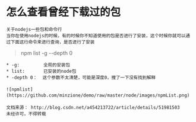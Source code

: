 
#   怎么查看曾经下载过的包
    关于nodejs一些包和命令行
    当你在使用nodejs的时候，有的时候你不知道使用的包是否进行了安装，这个时候你就可以通过下面这行命令来进行查询，是否进行了安装
>   npm list -g --depth 0

    * -g:         全局的安装包
    * list:       已安装的node包
    * -depth 0：  这个参数不太清楚，可能是深度0，搜了一下没有找到解释

    ![npmlist](https://github.com/minzione/demo/raw/master/node/images/npmList.png)

    文档来源： http://blog.csdn.net/a454213722/article/details/51981503
    未经许可，不得转载

